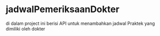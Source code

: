 # jadwalPemeriksaanDokter

di dalam project ini berisi API untuk menambahkan jadwal Praktek yang dimiliki oleh dokter
